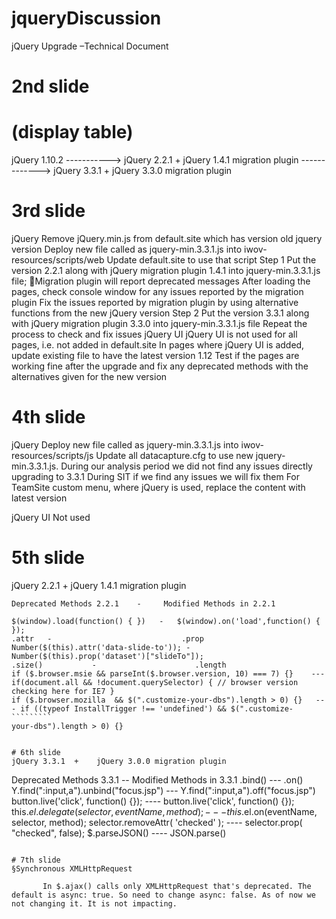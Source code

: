 # jqueryDiscussion

jQuery Upgrade –Technical Document

# 2nd slide
# (display table)
jQuery 1.10.2  ----------->  jQuery 2.2.1 + jQuery 1.4.1 migration plugin  ------------->  jQuery 3.3.1 + jQuery 3.3.0 migration plugin





# 3rd slide
jQuery
Remove jQuery.min.js from default.site which has version old jquery version
Deploy new file called as jquery-min.3.3.1.js into iwov-resources/scripts/web
Update default.site to use that script
Step 1
Put the version 2.2.1 along with jQuery migration plugin 1.4.1 into jquery-min.3.3.1.js file; Migration plugin will report deprecated messages
After loading the pages, check console window for any issues reported by the migration plugin
Fix the issues reported by migration plugin by using alternative functions from the new jQuery version
Step 2
Put the version 3.3.1 along with jQuery migration plugin 3.3.0 into jquery-min.3.3.1.js file
Repeat the process to check and fix issues
jQuery UI
jQuery UI is not used for all pages, i.e. not added in default.site
In pages where jQuery UI is added, update existing file to have the latest version 1.12
Test if the pages are working fine after the upgrade and fix any deprecated methods with the alternatives given for the new version

# 4th slide

jQuery
Deploy new file called as jquery-min.3.3.1.js into iwov-resources/scripts/js
Update all datacapture.cfg to use new jquery-min.3.3.1.js. During our analysis period we did not find any issues directly upgrading to 3.3.1
During SIT if we find any issues we will fix them
For TeamSite custom menu, where jQuery is used, replace the content with latest version

jQuery UI
Not used

# 5th slide
jQuery 2.2.1  +    jQuery 1.4.1 migration plugin

`````````
Deprecated Methods 2.2.1    -     Modified Methods in 2.2.1

$(window).load(function() { })   -   $(window).on('load',function() { });
.attr   -                             .prop
Number($(this).attr('data-slide-to')); - Number($(this).prop('dataset')["slideTo"]);
.size()           -                      .length
if ($.browser.msie && parseInt($.browser.version, 10) === 7) {}    --- if(document.all && !document.querySelector) { // browser version                                                                         checking here for IE7 }
if ($.browser.mozilla  && $(".customize-your-dbs").length > 0) {}   --- if ((typeof InstallTrigger !== 'undefined') && $(".customize-    `````````                                                                         your-dbs").length > 0) {}


# 6th slide
jQuery 3.3.1  +    jQuery 3.0.0 migration plugin

`````````
Deprecated Methods 3.3.1    --  Modified Methods in 3.3.1
.bind()  --- .on()
Y.find(":input,a").unbind("focus.jsp")   --- Y.find(":input,a").off("focus.jsp")
button.live('click', function() {});    ---- button.live('click', function() {});
this.$el.delegate(selector, eventName, method);  --- this.$el.on(eventName, selector, method);
selector.removeAttr( 'checked' );    ---- selector.prop( "checked", false);
$.parseJSON()    ---- JSON.parse()
`````````

# 7th slide
§Synchronous XMLHttpRequest

       In $.ajax() calls only XMLHttpRequest that's deprecated. The default is async: true. So need to change async: false. As of now we not changing it. It is not impacting.


 


  
 








 

 
  
  

  
 

